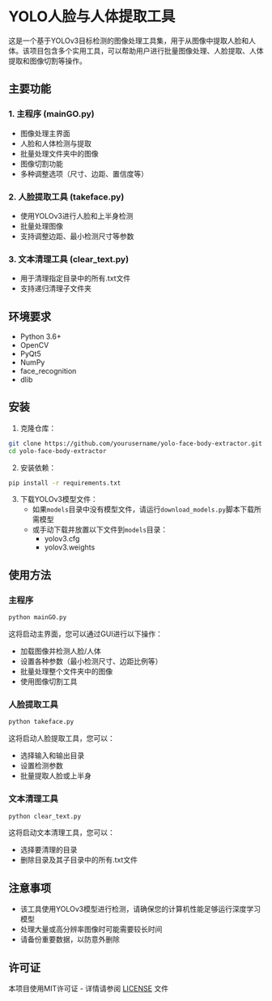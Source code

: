# YOLO人脸与人体提取工具

这是一个基于YOLOv3目标检测的图像处理工具集，用于从图像中提取人脸和人体。该项目包含多个实用工具，可以帮助用户进行批量图像处理、人脸提取、人体提取和图像切割等操作。

## 主要功能

### 1. 主程序 (mainGO.py)
- 图像处理主界面
- 人脸和人体检测与提取
- 批量处理文件夹中的图像
- 图像切割功能
- 多种调整选项（尺寸、边距、置信度等）

### 2. 人脸提取工具 (takeface.py)
- 使用YOLOv3进行人脸和上半身检测
- 批量处理图像
- 支持调整边距、最小检测尺寸等参数

### 3. 文本清理工具 (clear_text.py)
- 用于清理指定目录中的所有.txt文件
- 支持递归清理子文件夹

## 环境要求

- Python 3.6+
- OpenCV
- PyQt5
- NumPy
- face_recognition
- dlib

## 安装

1. 克隆仓库：
```bash
git clone https://github.com/yourusername/yolo-face-body-extractor.git
cd yolo-face-body-extractor
```

2. 安装依赖：
```bash
pip install -r requirements.txt
```

3. 下载YOLOv3模型文件：
   - 如果`models`目录中没有模型文件，请运行`download_models.py`脚本下载所需模型
   - 或手动下载并放置以下文件到`models`目录：
     - yolov3.cfg
     - yolov3.weights

## 使用方法

### 主程序

```bash
python mainGO.py
```

这将启动主界面，您可以通过GUI进行以下操作：
- 加载图像并检测人脸/人体
- 设置各种参数（最小检测尺寸、边距比例等）
- 批量处理整个文件夹中的图像
- 使用图像切割工具

### 人脸提取工具

```bash
python takeface.py
```

这将启动人脸提取工具，您可以：
- 选择输入和输出目录
- 设置检测参数
- 批量提取人脸或上半身

### 文本清理工具

```bash
python clear_text.py
```

这将启动文本清理工具，您可以：
- 选择要清理的目录
- 删除目录及其子目录中的所有.txt文件

## 注意事项

- 该工具使用YOLOv3模型进行检测，请确保您的计算机性能足够运行深度学习模型
- 处理大量或高分辨率图像时可能需要较长时间
- 请备份重要数据，以防意外删除

## 许可证

本项目使用MIT许可证 - 详情请参阅 [LICENSE](LICENSE) 文件 